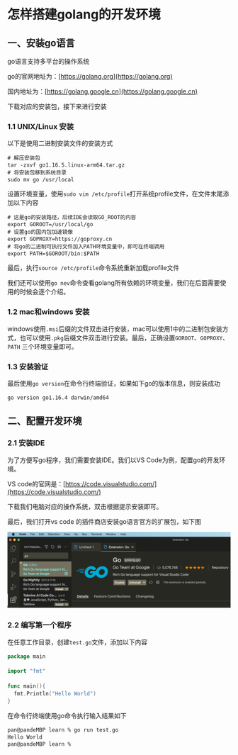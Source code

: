 # 怎样搭建golang的开发环境

## 一、安装go语言

go语言支持多平台的操作系统

go的官网地址为：[https://golang.org](https://golang.org)

国内地址为：[https://golang.google.cn](https://golang.google.cn)

下载对应的安装包，接下来进行安装

### 1.1 UNIX/Linux 安装

以下是使用二进制安装文件的安装方式

```shell
# 解压安装包
tar -zxvf go1.16.5.linux-arm64.tar.gz
# 将安装包移到系统目录
sudo mv go /usr/local
```

设置环境变量，使用`sudo vim /etc/profile`打开系统profile文件，在文件末尾添加以下内容

```shell
# 这是go的安装路径，后续IDE会读取GO_ROOT的内容
export GOROOT=/usr/local/go
# 设置go的国内包加速镜像
export GOPROXY=https://goproxy.cn
# 将go的二进制可执行文件加入PATH环境变量中，即可在终端调用
export PATH=$GOROOT/bin:$PATH
```

最后，执行`source /etc/profile`命令系统重新加载profile文件

我们还可以使用`go nev`命令查看golang所有依赖的环境变量，我们在后面需要使用的时候会逐个介绍。

### 1.2 mac和windows 安装

windows使用`.msi`后缀的文件双击进行安装，mac可以使用1中的二进制包安装方式，也可以使用`.pkg`后缀文件双击进行安装。最后，正确设置`GOROOT`、`GOPROXY`、`PATH` 三个环境变量即可。

### 1.3 安装验证

最后使用`go version`在命令行终端验证，如果如下go的版本信息，则安装成功

```shell
go version go1.16.4 darwin/amd64
```

## 二、配置开发环境

### 2.1 安装IDE

为了方便写go程序，我们需要安装IDE。我们以VS Code为例，配置go的开发环境。

VS code的官网是：[https://code.visualstudio.com/](https://code.visualstudio.com/)

下载我们电脑对应的操作系统，双击根据提示安装即可。

最后，我们打开vs code 的插件商店安装go语言官方的扩展包，如下图

![01-1.png](../img/01-01.png)

### 2.2 编写第一个程序

在任意工作目录，创建`test.go`文件，添加以下内容

```go
package main

import "fmt"

func main(){
  fmt.Println("Hello World")
}
```

在命令行终端使用go命令执行输入结果如下

```shell
pan@pandeMBP learn % go run test.go
Hello World
pan@pandeMBP learn %
```
